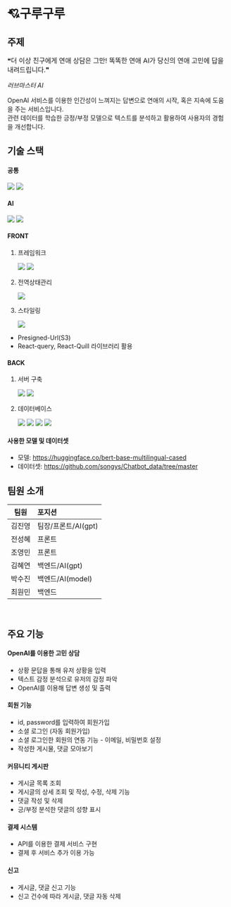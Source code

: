 # 💘구루구루

## 주제

<p style="font-size: 15px;"> ❝더 이상 친구에게 연애 상담은 그만! 똑똑한 연애 AI가 당신의 연애 고민에 답을 내려드립니다.❞ </p>

_러브마스터 AI_

OpenAI 서비스를 이용한 인간성이 느껴지는 답변으로 연애의 시작, 혹은 지속에 도움을 주는 서비스입니다.<br/>관련 데이터를 학습한 긍정/부정 모델으로 텍스트를 분석하고 활용하여 사용자의 경험을 개선합니다.

## 기술 스택

#### 공통

<img src="https://img.shields.io/badge/npm-CB3837?logo=npm&logoColor=white]"/> <img src="https://img.shields.io/badge/Typescript-3178C6?logo=Typescript&logoColor=white]"/>

#### AI

<img src="https://img.shields.io/badge/OpenAI-412991?logo=OpenAI&logoColor=white]"/> <img src="https://img.shields.io/badge/Flask-000000?logo=Flask&logoColor=white]"/>

#### FRONT

1. 프레임워크

   <img src="https://img.shields.io/badge/react-61DAFB?logo=react&logoColor=white]"/> <img src="https://img.shields.io/badge/next.js-000000?logo=Next.js&logoColor=white]"/>

2. 전역상태관리

   <img src="https://img.shields.io/badge/Redux-CC6699?logo=Redux&logoColor=white]"/>

3. 스타일링

   <img src="https://img.shields.io/badge/Tailwind CSS-06B6D4?logo=TailwindCSS&logoColor=white]"/>

- Presigned-Url(S3)
- React-query, React-Quill 라이브러리 활용

#### BACK

1. 서버 구축

   <img src="https://img.shields.io/badge/node.js-339933?style=flat&logo=node.js&logoColor=white"/> <img src="https://img.shields.io/badge/nestjs-E0234E?logo=nestjs&logoColor=white]"/>

2. 데이터베이스

   <img src="https://img.shields.io/badge/MySQL-5294E2?logo=MySQL&logoColor=white]"/> <img src="https://img.shields.io/badge/MongoDB-47A248?logo=MySQL&logoColor=white]"/> <img src="https://img.shields.io/badge/Amazon RDS-527FFF?logo=Amazon RDS&logoColor=white]"/> <img src="https://img.shields.io/badge/Amazon S3-569A31?logo=Amazon S3&logoColor=white]"/>

#### 사용한 모델 및 데이터셋

- 모델: https://huggingface.co/bert-base-multilingual-cased
- 데이터셋: https://github.com/songys/Chatbot_data/tree/master

## 팀원 소개

| 팀원   | 포지션              |
| ------ | :------------------ |
| 김진영 | 팀장/프론트/AI(gpt) |
| 전성혜 | 프론트              |
| 조영민 | 프론트              |
| 김혜연 | 백엔드/AI(gpt)      |
| 박수진 | 백엔드/AI(model)    |
| 최원민 | 백엔드              |

<br/>

## 주요 기능

#### OpenAI를 이용한 고민 상담

- 상황 문답을 통해 유저 상황을 입력
- 텍스트 감정 분석으로 유저의 감정 파악
- OpenAI를 이용해 답변 생성 및 출력

#### 회원 기능

- id, password를 입력하여 회원가입
- 소셜 로그인 (자동 회원가입)
- 소셜 로그인한 회원의 연동 기능 - 이메일, 비밀번호 설정
- 작성한 게시물, 댓글 모아보기

#### 커뮤니티 게시판

- 게시글 목록 조회
- 게시글의 상세 조회 및 작성, 수정, 삭제 기능
- 댓글 작성 및 삭제
- 긍/부정 분석한 댓글의 성향 표시

#### 결제 시스템

- API를 이용한 결제 서비스 구현
- 결제 후 서비스 추가 이용 가능

#### 신고

- 게시글, 댓글 신고 기능
- 신고 건수에 따라 게시글, 댓글 자동 삭제
